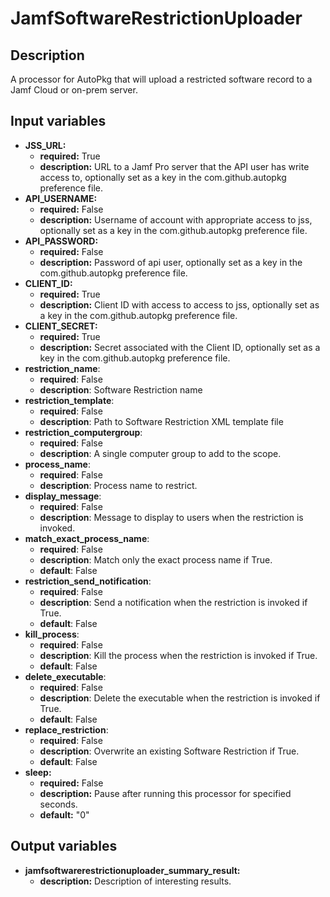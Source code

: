 # JamfSoftwareRestrictionUploader

## Description

A processor for AutoPkg that will upload a restricted software record to a Jamf Cloud or on-prem server.

## Input variables

- **JSS_URL:**
  - **required:** True
  - **description:** URL to a Jamf Pro server that the API user has write access to, optionally set as a key in the com.github.autopkg preference file.
- **API_USERNAME:**
  - **required:** False
  - **description:** Username of account with appropriate access to jss, optionally set as a key in the com.github.autopkg preference file.
- **API_PASSWORD:**
  - **required:** False
  - **description:** Password of api user, optionally set as a key in the com.github.autopkg preference file.
- **CLIENT_ID:**
  - **required:** True
  - **description:** Client ID with access to access to jss, optionally set as a key in the com.github.autopkg preference file.
- **CLIENT_SECRET:**
  - **required:** True
  - **description:** Secret associated with the Client ID, optionally set as a key in the com.github.autopkg preference file.
- **restriction_name**:
  - **required**: False
  - **description**: Software Restriction name
- **restriction_template**:
  - **required**: False
  - **description**: Path to Software Restriction XML template file
- **restriction_computergroup**:
  - **required**: False
  - **description**: A single computer group to add to the scope.
- **process_name**:
  - **required**: False
  - **description**: Process name to restrict.
- **display_message**:
  - **required**: False
  - **description**: Message to display to users when the restriction is invoked.
- **match_exact_process_name**:
  - **required**: False
  - **description**: Match only the exact process name if True.
  - **default**: False
- **restriction_send_notification**:
  - **required**: False
  - **description**: Send a notification when the restriction is invoked if True.
  - **default**: False
- **kill_process**:
  - **required**: False
  - **description**: Kill the process when the restriction is invoked if True.
  - **default**: False
- **delete_executable**:
  - **required**: False
  - **description**: Delete the executable when the restriction is invoked if True.
  - **default**: False
- **replace_restriction**:
  - **required**: False
  - **description**: Overwrite an existing Software Restriction if True.
  - **default**: False
- **sleep:**
  - **required:** False
  - **description:** Pause after running this processor for specified seconds.
  - **default:** "0"

## Output variables

- **jamfsoftwarerestrictionuploader_summary_result:**
  - **description:** Description of interesting results.
